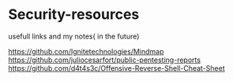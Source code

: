 # Security-resources
usefull links and my notes( in the future)

https://github.com/Ignitetechnologies/Mindmap
https://github.com/juliocesarfort/public-pentesting-reports
https://github.com/d4t4s3c/Offensive-Reverse-Shell-Cheat-Sheet
